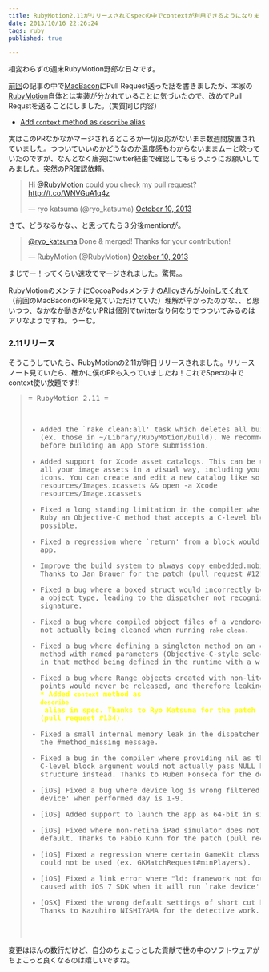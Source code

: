 ```yaml
---
title: RubyMotion2.11がリリースされてspecの中でcontextが利用できるようになりました
date: 2013/10/16 22:26:24
tags: ruby
published: true

---
```


相変わらずの週末RubyMotion野郎な日々です。

[前回](http://blog.katsuma.tv/2013/09/start_ruby_motion.html)の記事の中で[MacBacon](https://github.com/alloy/MacBacon)にPull Request送った話を書きましたが、本家の[RubyMotion](https://github.com/HipByte/RubyMotion)自体とは実装が分かれていることに気づいたので、改めてPull Requstを送ることにしました。（実質同じ内容）

- [Add `context` method as `describe` alias](https://github.com/HipByte/RubyMotion/pull/134)

実はこのPRなかなかマージされるどころか一切反応がないまま数週間放置されていました。つついていいのかどうなのか温度感もわからないままムーと唸っていたのですが、なんとなく唐突にtwitter経由で確認してもらうようにお願いしてみました。突然のPR確認依頼。

<blockquote class="twitter-tweet"><p>Hi <a href="https://twitter.com/RubyMotion">@RubyMotion</a> could you check my pull request? <a href="http://t.co/WNVGuA1q4z">http://t.co/WNVGuA1q4z</a></p>&mdash; ryo katsuma (@ryo_katsuma) <a href="https://twitter.com/ryo_katsuma/statuses/388300454892810240">October 10, 2013</a></blockquote>
<script async src="//platform.twitter.com/widgets.js" charset="utf-8"></script>

さて、どうなるかな、、と思ってたら３分後mentionが。

<blockquote class="twitter-tweet"><p><a href="https://twitter.com/ryo_katsuma">@ryo_katsuma</a> Done &amp; merged! Thanks for your contribution!</p>&mdash; RubyMotion (@RubyMotion) <a href="https://twitter.com/RubyMotion/statuses/388301186811842560">October 10, 2013</a></blockquote>
<script async src="//platform.twitter.com/widgets.js" charset="utf-8"></script>


まじでー！ってくらい速攻でマージされました。驚愕。。

RubyMotionのメンテナにCocoaPodsメンテナの<a href="https://github.com/alloy">Alloy</a>さんが<a href="http://blog.rubymotion.com/post/62652618638/eloy-duran-joins-the-rubymotion-team">Joinしてくれて</a>（前回のMacBaconのPRを見ていただけていた）理解が早かったのかな、、と思いつつ、なかなか動きがないPRは個別でtwitterなり何なりでつついてみるのはアリなようですね。うーむ。


<h3>2.11リリース</h3>

そうこうしていたら、RubyMotionの2.11が昨日リリースされました。リリースノート見ていたら、確かに僕のPRも入っていましたね！これでSpecの中でcontext使い放題です!!

<blockquote>
<pre>
= RubyMotion 2.11 =

  * Added the `rake clean:all' task which deletes all build object files
    (ex. those in ~/Library/RubyMotion/build). We recommend using that task
    before building an App Store submission.
  * Added support for Xcode asset catalogs. This can be used to manage all your
    image assets in a visual way, including your application's icons. You can
    create and edit a new catalog like so:
    $ mkdir resources/Images.xcassets && open -a Xcode resources/Image.xcassets
  * Fixed a long standing limitation in the compiler where overriding in Ruby
    an Objective-C method that accepts a C-level block was not possible.
  * Fixed a regression where `return' from a block would terminate the app.
  * Improve the build system to always copy embedded.mobileprovision. Thanks to
    Jan Brauer for the patch (pull request #121).
  * Fixed a bug where a boxed struct would incorrectly be interpreted as a
    object type, leading to the dispatcher not recognizing a signature.
  * Fixed a bug where compiled object files of a vendored project were not
    actually being cleaned when running `rake clean`.
  * Fixed a bug where defining a singleton method on an object inside a method
    with named parameters (Objective-C-style selector) would result in that
    method being defined in the runtime with a wrong selector.
  * Fixed a bug where Range objects created with non-literal begin/end points
    would never be released, and therefore leaking memory.
  <strong style="color: yellow">* Added `context` method as `describe` alias in spec.  Thanks to Ryo Katsuma
    for the patch (pull request #134).</strong>
  * Fixed a small internal memory leak in the dispatcher when sending the
    #method_missing message.
  * Fixed a bug in the compiler where providing nil as the value of a C-level
    block argument would not actually pass NULL but an empty Block structure
    instead. Thanks to Ruben Fonseca for the detective work.
  * [iOS] Fixed a bug where device log is wrong filtered with `rake device' 
    when performed day is 1-9.
  * [iOS] Added support to launch the app as 64-bit in simulator.
  * [iOS] Fixed where non-retina iPad simulator does not launch as default.
    Thanks to Fabio Kuhn for the patch (pull request #133).
  * [iOS] Fixed a regression where certain GameKit class properties could not
    be used (ex. GKMatchRequest#minPlayers).
  * [iOS] Fixed a link error where "ld: framework not found IOKit" is caused
    with iOS 7 SDK when it will run `rake device'.
  * [OSX] Fixed the wrong default settings of short cut key in menu. Thanks to
    Kazuhiro NISHIYAMA for the detective work.
</pre>
</blockquote>

変更はほんの数行だけど、自分のちょこっとした貢献で世の中のソフトウェアがちょこっと良くなるのは嬉しいですね。


